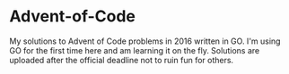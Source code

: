 # Advent-of-Code

My solutions to Advent of Code problems in 2016 written in GO. I'm using GO for the first time here and am learning it on the fly. Solutions are uploaded after the official deadline not to ruin fun for others.
